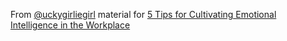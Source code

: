 From [@uckygirliegirl](https://twitter.com/uckygirliegirl) material for [5 Tips for Cultivating Emotional Intelligence in the Workplace](http://christinaaldan.com/5TIPS4EQ/)
